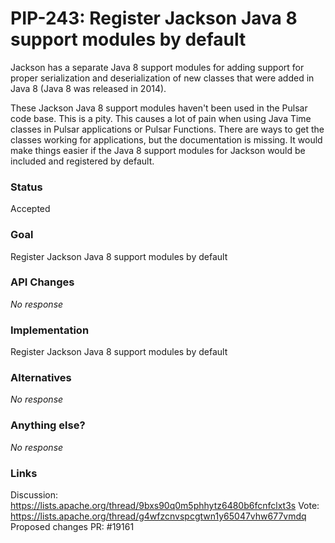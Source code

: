 # PIP-243: Register Jackson Java 8 support modules by default

Jackson has a separate Java 8 support modules for adding support for proper serialization and deserialization of new classes that were added in Java 8 (Java 8 was released in 2014).

These Jackson Java 8 support modules haven't been used in the Pulsar code base. This is a pity. This causes a lot of pain when using Java Time classes in Pulsar applications or Pulsar Functions. There are ways to get the classes working for applications, but the documentation is missing. It would make things easier if the Java 8 support modules for Jackson would be included and registered by default.

### Status

Accepted 

### Goal

Register Jackson Java 8 support modules by default

### API Changes

_No response_

### Implementation

Register Jackson Java 8 support modules by default

### Alternatives

_No response_

### Anything else?

_No response_


###  Links

Discussion: https://lists.apache.org/thread/9bxs90q0m5phhytz6480b6fcnfclxt3s
Vote: https://lists.apache.org/thread/g4wfzcnvspcgtwn1y65047vhw677vmdq
Proposed changes PR: #19161
